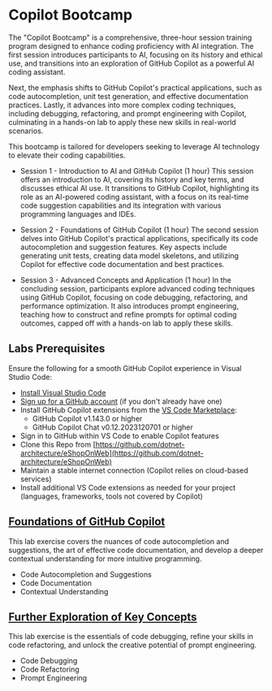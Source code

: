 # Copilot Bootcamp
The "Copilot Bootcamp" is a comprehensive, three-hour session training program designed to enhance coding proficiency with AI integration. The first session introduces participants to AI, focusing on its history and ethical use, and transitions into an exploration of GitHub Copilot as a powerful AI coding assistant.

Next, the emphasis shifts to GitHub Copilot's practical applications, such as code autocompletion, unit test generation, and effective documentation practices. Lastly, it advances into more complex coding techniques, including debugging, refactoring, and prompt engineering with Copilot, culminating in a hands-on lab to apply these new skills in real-world scenarios.

This bootcamp is tailored for developers seeking to leverage AI technology to elevate their coding capabilities.

- Session 1 - Introduction to AI and GitHub Copilot (1 hour)
This session offers an introduction to AI, covering its history and key terms, and discusses ethical AI use. It transitions to GitHub Copilot, highlighting its role as an AI-powered coding assistant, with a focus on its real-time code suggestion capabilities and its integration with various programming languages and IDEs.

- Session 2 - Foundations of GitHub Copilot (1 hour)
The second session delves into GitHub Copilot's practical applications, specifically its code autocompletion and suggestion features. Key aspects include generating unit tests, creating data model skeletons, and utilizing Copilot for effective code documentation and best practices.

- Session 3 - Advanced Concepts and Application (1 hour)
In the concluding session, participants explore advanced coding techniques using GitHub Copilot, focusing on code debugging, refactoring, and performance optimization. It also introduces prompt engineering, teaching how to construct and refine prompts for optimal coding outcomes, capped off with a hands-on lab to apply these skills.


## Labs Prerequisites
Ensure the following for a smooth GitHub Copilot experience in Visual Studio Code:

- [Install Visual Studio Code](https://code.visualstudio.com/)
- [Sign up for a GitHub account](https://github.com/) (if you don't already have one)
- Install GitHub Copilot extensions from the [VS Code Marketplace](https://marketplace.visualstudio.com/):
  - GitHub Copilot v1.143.0 or higher
  - GitHub Copilot Chat v0.12.2023120701 or higher
- Sign in to GitHub within VS Code to enable Copilot features
- Clone this Repo from [https://github.com/dotnet-architecture/eShopOnWeb](https://github.com/dotnet-architecture/eShopOnWeb)
- Maintain a stable internet connection (Copilot relies on cloud-based services)
- Install additional VS Code extensions as needed for your project (languages, frameworks, tools not covered by Copilot)

## [**Foundations of GitHub Copilot**](https://github.com/XpiritBV/Copilot-Bootcamp/tree/main/FoundationsOfCopilot)
This lab exercise covers the nuances of code autocompletion and suggestions, the art of effective code documentation, and develop a deeper contextual understanding for more intuitive programming.
- Code Autocompletion and Suggestions
- Code Documentation
- Contextual Understanding

## [**Further Exploration of Key Concepts**](https://github.com/XpiritBV/Copilot-Bootcamp/tree/main/FurtherExplorationOfCopilot)
This lab exercise is the essentials of code debugging, refine your skills in code refactoring, and unlock the creative potential of prompt engineering.
- Code Debugging
- Code Refactoring
- Prompt Engineering
